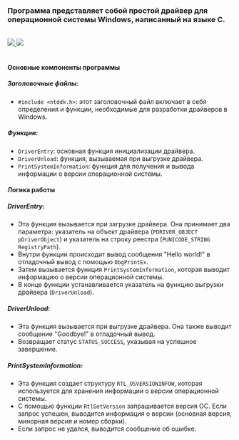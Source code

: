 ### Программа представляет собой простой драйвер для операционной системы Windows, написанный на языке C.

</br>
<div>
    <a href="README.md">
        <img src="https://img.shields.io/badge/README-RU-blue?color=44944a&labelColor=1C2325&style=for-the-badge">
    </a>
    <a href="README.en.md">
        <img src="https://img.shields.io/badge/README-ENG-blue?color=006400&labelColor=006400&style=for-the-badge">
    </a>
</div>
</br>

#### Основные компоненты программы

##### Заголовочные файлы:
- `#include <ntddk.h>`: этот заголовочный файл включает в себя определения и функции, необходимые для разработки драйверов в Windows.

##### Функции:
- `DriverEntry`: основная функция инициализации драйвера.
- `DriverUnload`: функция, вызываемая при выгрузке драйвера.
- `PrintSystemInformation`: функция для получения и вывода информации о версии операционной системы.

#### Логика работы

##### DriverEntry:
- Эта функция вызывается при загрузке драйвера. Она принимает два параметра: указатель на объект драйвера (`PDRIVER_OBJECT pDriverObject`) и указатель на строку реестра (`PUNICODE_STRING RegistryPath`).
- Внутри функции происходит вывод сообщения "Hello world!" в отладочный вывод с помощью `DbgPrintEx`.
- Затем вызывается функция `PrintSystemInformation`, которая выводит информацию о версии операционной системы.
- В конце функции устанавливается указатель на функцию выгрузки драйвера (`DriverUnload`).

##### DriverUnload:
- Эта функция вызывается при выгрузке драйвера. Она также выводит сообщение "Goodbye!" в отладочный вывод.
- Возвращает статус `STATUS_SUCCESS`, указывая на успешное завершение.

##### PrintSystemInformation:
- Эта функция создает структуру `RTL_OSVERSIONINFOW`, которая используется для хранения информации о версии операционной системы.
- С помощью функции `RtlGetVersion` запрашивается версия ОС. Если запрос успешен, выводится информация о версии (основная версия, минорная версия и номер сборки).
- Если запрос не удался, выводится сообщение об ошибке.

